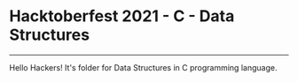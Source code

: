 # Hacktoberfest 2021 - C - Data Structures
___
Hello Hackers! It's folder for Data Structures in C programming language.